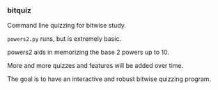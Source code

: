 ### bitquiz

Command line quizzing for bitwise study.

`powers2.py` runs, but is extremely basic.

powers2 aids in memorizing the base 2 powers up to 10.

More and more quizzes and features will be added over time.

The goal is to have an interactive and robust bitwise quizzing program.


